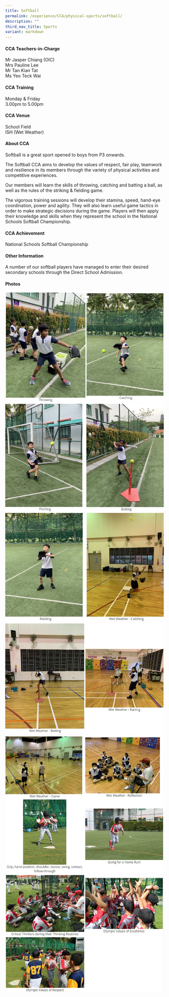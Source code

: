 ```yaml
---
title: Softball
permalink: /experience/CCA/physical-sports/softball/
description: ""
third_nav_title: Sports
variant: markdown
---
```

#### **CCA Teachers-in-Charge**
Mr Jasper Chiang (OIC)<br>
Mrs Pauline Lee<br>
Mr Tan Kian Tat<br>
Ms Yeo Teck Wai

#### **CCA Training**
Monday &amp; Friday <br>
3.00pm to 5.00pm<br>

#### **CCA Venue**
School Field<br>
ISH (Wet Weather) 

#### **About CCA**
Softball is a great sport opened to boys from P3 onwards.

The Softball CCA aims to develop the values of respect, fair play, teamwork and resilience in its members through the variety of physical activities and competitive experiences.

Our members will learn the skills of throwing, catching and batting a ball, as well as the rules of the striking &amp; fielding game.

The vigorous training sessions will develop their stamina, speed, hand-eye coordination, power and agility. They will also learn useful game tactics in order to make strategic decisions during the game. Players will then apply their knowledge and skills when they represent the school in the National Schools Softball Championship.

#### **CCA Achievement**
National Schools Softball Championship

#### **Other Information**
A number of our softball players have managed to enter their desired secondary schools through the Direct School Admission.


#### **Photos**

![](/images/softball%201.jpg)
![](/images/softball%202.jpg)
![](/images/softball%203.jpg)
![](/images/softball%204.jpg)
![](/images/softball%205.jpg)
![](/images/softball%206.jpg)